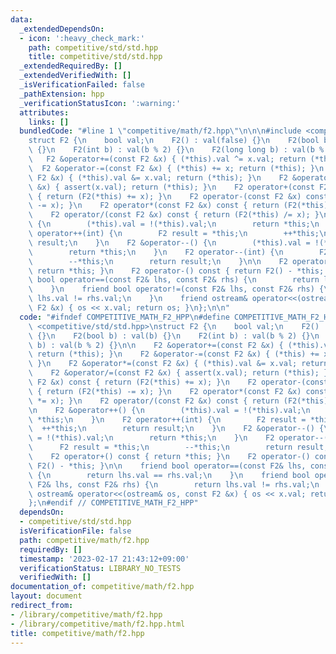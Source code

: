 ```yaml
---
data:
  _extendedDependsOn:
  - icon: ':heavy_check_mark:'
    path: competitive/std/std.hpp
    title: competitive/std/std.hpp
  _extendedRequiredBy: []
  _extendedVerifiedWith: []
  _isVerificationFailed: false
  _pathExtension: hpp
  _verificationStatusIcon: ':warning:'
  attributes:
    links: []
  bundledCode: "#line 1 \"competitive/math/f2.hpp\"\n\n\n#include <competitive/std/std.hpp>\n\
    struct F2 {\n    bool val;\n    F2() : val(false) {}\n    F2(bool b) : val(b)\
    \ {}\n    F2(int b) : val(b % 2) {}\n    F2(long long b) : val(b % 2) {}\n\n \
    \   F2 &operator+=(const F2 &x) { (*this).val ^= x.val; return (*this); }\n  \
    \  F2 &operator-=(const F2 &x) { (*this) += x; return (*this); }\n    F2 &operator*=(const\
    \ F2 &x) { (*this).val &= x.val; return (*this); }\n    F2 &operator/=(const F2\
    \ &x) { assert(x.val); return (*this); }\n    F2 operator+(const F2 &x) const\
    \ { return (F2(*this) += x); }\n    F2 operator-(const F2 &x) const { return (F2(*this)\
    \ -= x); }\n    F2 operator*(const F2 &x) const { return (F2(*this) *= x); }\n\
    \    F2 operator/(const F2 &x) const { return (F2(*this) /= x); }\n\n    F2 &operator++()\
    \ {\n        (*this).val = !(*this).val;\n        return *this;\n    }\n    F2\
    \ operator++(int) {\n        F2 result = *this;\n        ++*this;\n        return\
    \ result;\n    }\n    F2 &operator--() {\n        (*this).val = !(*this).val;\n\
    \        return *this;\n    }\n    F2 operator--(int) {\n        F2 result = *this;\n\
    \        --*this;\n        return result;\n    }\n\n    F2 operator+() const {\
    \ return *this; }\n    F2 operator-() const { return F2() - *this; }\n\n    friend\
    \ bool operator==(const F2& lhs, const F2& rhs) {\n        return lhs.val == rhs.val;\n\
    \    }\n    friend bool operator!=(const F2& lhs, const F2& rhs) {\n        return\
    \ lhs.val != rhs.val;\n    }\n    friend ostream& operator<<(ostream& os, const\
    \ F2 &x) { os << x.val; return os; }\n};\n\n"
  code: "#ifndef COMPETITIVE_MATH_F2_HPP\n#define COMPETITIVE_MATH_F2_HPP 1\n#include\
    \ <competitive/std/std.hpp>\nstruct F2 {\n    bool val;\n    F2() : val(false)\
    \ {}\n    F2(bool b) : val(b) {}\n    F2(int b) : val(b % 2) {}\n    F2(long long\
    \ b) : val(b % 2) {}\n\n    F2 &operator+=(const F2 &x) { (*this).val ^= x.val;\
    \ return (*this); }\n    F2 &operator-=(const F2 &x) { (*this) += x; return (*this);\
    \ }\n    F2 &operator*=(const F2 &x) { (*this).val &= x.val; return (*this); }\n\
    \    F2 &operator/=(const F2 &x) { assert(x.val); return (*this); }\n    F2 operator+(const\
    \ F2 &x) const { return (F2(*this) += x); }\n    F2 operator-(const F2 &x) const\
    \ { return (F2(*this) -= x); }\n    F2 operator*(const F2 &x) const { return (F2(*this)\
    \ *= x); }\n    F2 operator/(const F2 &x) const { return (F2(*this) /= x); }\n\
    \n    F2 &operator++() {\n        (*this).val = !(*this).val;\n        return\
    \ *this;\n    }\n    F2 operator++(int) {\n        F2 result = *this;\n      \
    \  ++*this;\n        return result;\n    }\n    F2 &operator--() {\n        (*this).val\
    \ = !(*this).val;\n        return *this;\n    }\n    F2 operator--(int) {\n  \
    \      F2 result = *this;\n        --*this;\n        return result;\n    }\n\n\
    \    F2 operator+() const { return *this; }\n    F2 operator-() const { return\
    \ F2() - *this; }\n\n    friend bool operator==(const F2& lhs, const F2& rhs)\
    \ {\n        return lhs.val == rhs.val;\n    }\n    friend bool operator!=(const\
    \ F2& lhs, const F2& rhs) {\n        return lhs.val != rhs.val;\n    }\n    friend\
    \ ostream& operator<<(ostream& os, const F2 &x) { os << x.val; return os; }\n\
    };\n#endif // COMPETITIVE_MATH_F2_HPP"
  dependsOn:
  - competitive/std/std.hpp
  isVerificationFile: false
  path: competitive/math/f2.hpp
  requiredBy: []
  timestamp: '2023-02-17 21:43:12+09:00'
  verificationStatus: LIBRARY_NO_TESTS
  verifiedWith: []
documentation_of: competitive/math/f2.hpp
layout: document
redirect_from:
- /library/competitive/math/f2.hpp
- /library/competitive/math/f2.hpp.html
title: competitive/math/f2.hpp
---
```

